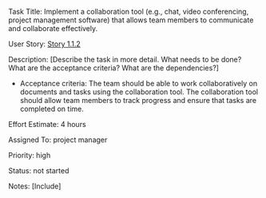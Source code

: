 Task Title: Implement a collaboration tool (e.g., chat, video conferencing, project management software) that allows team members to communicate and collaborate effectively.

User Story: [Story 1.1.2](../../stories/story_1.1.2.md)

Description: [Describe the task in more detail. What needs to be done? What are the acceptance criteria? What are the dependencies?]
* Acceptance criteria: The team should be able to work collaboratively on documents and tasks using the collaboration tool.
The collaboration tool should allow team members to track progress and ensure that tasks are completed on time.


Effort Estimate: 4 hours

Assigned To: project manager

Priority: high

Status: not started

Notes: [Include]